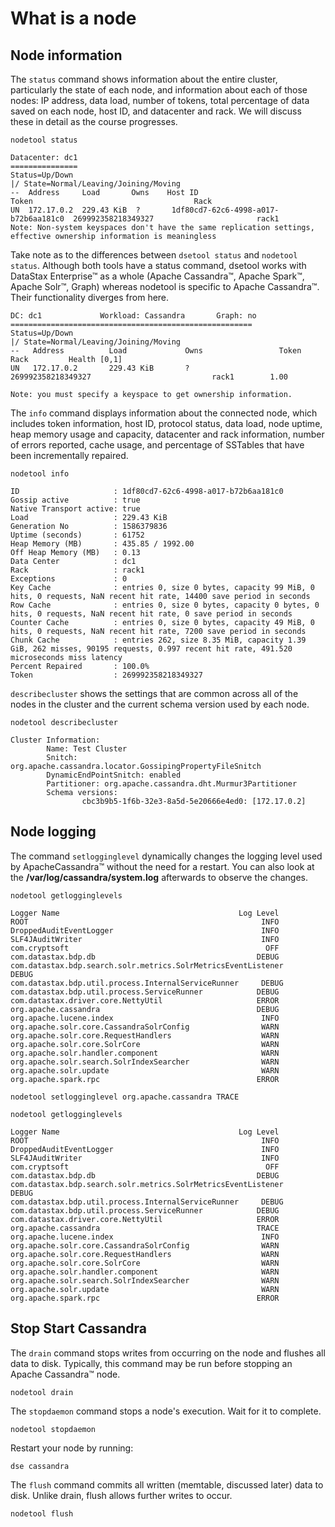 # What is a node

## Node information

The `status` command shows information about the entire cluster, particularly the state of each node, and information about each of those nodes: IP address, data load, number of tokens, total percentage of data saved on each node, host ID, and datacenter and rack. We will discuss these in detail as the course progresses. 

```
nodetool status

Datacenter: dc1
===============
Status=Up/Down
|/ State=Normal/Leaving/Joining/Moving
--  Address     Load       Owns    Host ID                               Token                                    Rack
UN  172.17.0.2  229.43 KiB  ?       1df80cd7-62c6-4998-a017-b72b6aa181c0  269992358218349327                       rack1
Note: Non-system keyspaces don't have the same replication settings, effective ownership information is meaningless
```

Take note as to the differences between ```dsetool status``` and ```nodetool status```. Although both tools have a status command, dsetool works with DataStax Enterprise™ as a whole (Apache Cassandra™, Apache Spark™, Apache Solr™, Graph) whereas nodetool is specific to Apache Cassandra™. Their functionality diverges from here.

```
DC: dc1             Workload: Cassandra       Graph: no
======================================================
Status=Up/Down
|/ State=Normal/Leaving/Joining/Moving
--   Address          Load             Owns                 Token                                        Rack         Health [0,1]
UN   172.17.0.2       229.43 KiB       ?                    269992358218349327                           rack1        1.00

Note: you must specify a keyspace to get ownership information.
```

The `info` command displays information about the connected node, which includes token information, host ID, protocol status, data load, node uptime, heap memory usage and capacity, datacenter and rack information, number of errors reported, cache usage, and percentage of SSTables that have been incrementally repaired. 

```
nodetool info

ID                     : 1df80cd7-62c6-4998-a017-b72b6aa181c0
Gossip active          : true
Native Transport active: true
Load                   : 229.43 KiB
Generation No          : 1586379836
Uptime (seconds)       : 61752
Heap Memory (MB)       : 435.85 / 1992.00
Off Heap Memory (MB)   : 0.13
Data Center            : dc1
Rack                   : rack1
Exceptions             : 0
Key Cache              : entries 0, size 0 bytes, capacity 99 MiB, 0 hits, 0 requests, NaN recent hit rate, 14400 save period in seconds
Row Cache              : entries 0, size 0 bytes, capacity 0 bytes, 0 hits, 0 requests, NaN recent hit rate, 0 save period in seconds
Counter Cache          : entries 0, size 0 bytes, capacity 49 MiB, 0 hits, 0 requests, NaN recent hit rate, 7200 save period in seconds
Chunk Cache            : entries 262, size 8.35 MiB, capacity 1.39 GiB, 262 misses, 90195 requests, 0.997 recent hit rate, 491.520 microseconds miss latency
Percent Repaired       : 100.0%
Token                  : 269992358218349327
```

`describecluster` shows the settings that are common across all of the nodes in the cluster and the current schema version used by each node.

```
nodetool describecluster

Cluster Information:
        Name: Test Cluster
        Snitch: org.apache.cassandra.locator.GossipingPropertyFileSnitch
        DynamicEndPointSnitch: enabled
        Partitioner: org.apache.cassandra.dht.Murmur3Partitioner
        Schema versions:
                cbc3b9b5-1f6b-32e3-8a5d-5e20666e4ed0: [172.17.0.2]
```

## Node logging

The command `setlogginglevel` dynamically changes the logging level used by ApacheCassandra™ without the need for a restart. You can also look at the **/var/log/cassandra/system.log** afterwards to observe the changes.

```
nodetool getlogginglevels

Logger Name                                        Log Level
ROOT                                                    INFO
DroppedAuditEventLogger                                 INFO
SLF4JAuditWriter                                        INFO
com.cryptsoft                                            OFF
com.datastax.bdp.db                                    DEBUG
com.datastax.bdp.search.solr.metrics.SolrMetricsEventListener     DEBUG
com.datastax.bdp.util.process.InternalServiceRunner     DEBUG
com.datastax.bdp.util.process.ServiceRunner            DEBUG
com.datastax.driver.core.NettyUtil                     ERROR
org.apache.cassandra                                   DEBUG
org.apache.lucene.index                                 INFO
org.apache.solr.core.CassandraSolrConfig                WARN
org.apache.solr.core.RequestHandlers                    WARN
org.apache.solr.core.SolrCore                           WARN
org.apache.solr.handler.component                       WARN
org.apache.solr.search.SolrIndexSearcher                WARN
org.apache.solr.update                                  WARN
org.apache.spark.rpc                                   ERROR

nodetool setlogginglevel org.apache.cassandra TRACE

nodetool getlogginglevels

Logger Name                                        Log Level
ROOT                                                    INFO
DroppedAuditEventLogger                                 INFO
SLF4JAuditWriter                                        INFO
com.cryptsoft                                            OFF
com.datastax.bdp.db                                    DEBUG
com.datastax.bdp.search.solr.metrics.SolrMetricsEventListener     DEBUG
com.datastax.bdp.util.process.InternalServiceRunner     DEBUG
com.datastax.bdp.util.process.ServiceRunner            DEBUG
com.datastax.driver.core.NettyUtil                     ERROR
org.apache.cassandra                                   TRACE
org.apache.lucene.index                                 INFO
org.apache.solr.core.CassandraSolrConfig                WARN
org.apache.solr.core.RequestHandlers                    WARN
org.apache.solr.core.SolrCore                           WARN
org.apache.solr.handler.component                       WARN
org.apache.solr.search.SolrIndexSearcher                WARN
org.apache.solr.update                                  WARN
org.apache.spark.rpc                                   ERROR
```

## Stop Start Cassandra

The `drain` command stops writes from occurring on the node and flushes all data to disk. Typically, this command may be run before stopping an Apache Cassandra™ node.

```
nodetool drain
```

The `stopdaemon` command stops a node's execution. Wait for it to complete.

```
nodetool stopdaemon
```

Restart your node by running:

```
dse cassandra
```

The `flush` command commits all written (memtable, discussed later) data to disk. Unlike drain, flush allows further writes to occur.

```
nodetool flush
```